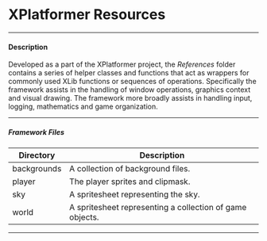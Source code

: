 # XPlatformer Resources #
***
#### Description
Developed as a part of the XPlatformer project, the *References* folder contains a series of helper classes and functions that act as wrappers for commonly used XLib functions or sequences of operations.   Specifically the framework assists in the handling of window operations, graphics context and visual drawing.   The framework more broadly assists in handling input, logging, mathematics and game organization.

***
##### Framework Files

| Directory				| Description		 																					|
| ------------- 	| ------------- 																						|
| backgrounds   	| A collection of background files. 					|
| player 		| The player sprites and clipmask.							|
| sky 	| A spritesheet representing the sky.     			|
| world			| A spritesheet representing a collection of game objects.     				|

---

